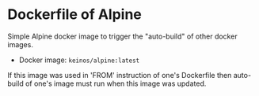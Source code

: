 # Dockerfile of Alpine

Simple Alpine docker image to trigger the "auto-build" of other docker images.

- Docker image: `keinos/alpine:latest`

If this image was used in 'FROM' instruction of one's Dockerfile then auto-build of one's image must run when this image was updated.
